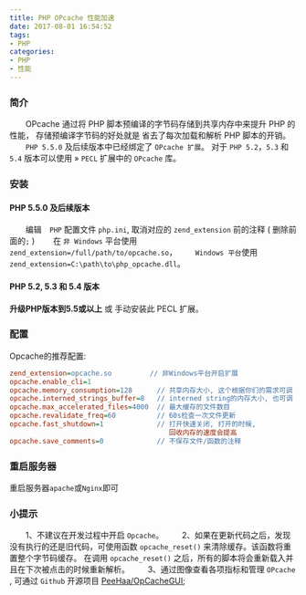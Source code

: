 ```yaml
---
title: PHP OPcache 性能加速
date: 2017-08-01 16:54:52
tags:
- PHP
categories:
- PHP
- 性能
---
```


### 简介
　　OPcache 通过将 PHP 脚本预编译的字节码存储到共享内存中来提升 PHP 的性能， 存储预编译字节码的好处就是 省去了每次加载和解析 PHP 脚本的开销。
　　`PHP 5.5.0` 及后续版本中已经绑定了 `OPcache 扩展`。 对于 `PHP 5.2`，`5.3` 和 `5.4` 版本可以使用 » `PECL` 扩展中的 `OPcache` 库。

### 安装
#### PHP 5.5.0 及后续版本
　　编辑　`PHP` 配置文件 `php.ini`, 取消对应的 `zend_extension` 前的注释 ( 删除前面的`;` )
　　在 `非 Windows` 平台使用 `zend_extension=/full/path/to/opcache.so`， 
　　`Windows 平台`使用 `zend_extension=C:\path\to\php_opcache.dll`。
#### PHP 5.2, 5.3 和 5.4 版本
**升级PHP版本到5.5或以上** 或 手动安装此 PECL 扩展。

### 配置
Opcache的推荐配置:
```ini
zend_extension=opcache.so　　　　　 // 非Windows平台开启扩展
opcache.enable_cli=1
opcache.memory_consumption=128      // 共享内存大小, 这个根据你们的需求可调
opcache.interned_strings_buffer=8   // interned string的内存大小, 也可调
opcache.max_accelerated_files=4000  // 最大缓存的文件数目
opcache.revalidate_freq=60          // 60s检查一次文件更新
opcache.fast_shutdown=1             // 打开快速关闭, 打开的时候,
                                       回收内存的速度会提高
opcache.save_comments=0             // 不保存文件/函数的注释
```
### 重启服务器
重启服务器`apache`或`Nginx`即可

### 小提示
　　1、不建议在开发过程中开启 `Opcache`。
　　2、如果在更新代码之后，发现没有执行的还是旧代码，可使用函数 `opcache_reset()` 来清除缓存。该函数将重置整个字节码缓存。 在调用 `opcache_reset()` 之后，所有的脚本将会重新载入并且在下次被点击的时候重新解析。
　　3、通过图像查看各项指标和管理 `OPcache` , 可通过 `Github` 开源项目 [PeeHaa/OpCacheGUI](https://github.com/PeeHaa/OpCacheGUI);